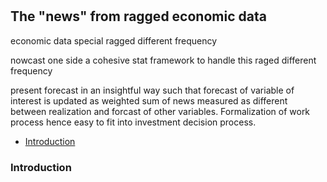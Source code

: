
#

## The "news" from ragged economic data

economic data special
ragged
different frequency

nowcast 
one side a cohesive stat framework to handle this raged different frequency

present forecast in an insightful way such that forecast of variable of interest is updated as weighted sum of news measured as different between realization and forcast of other variables. Formalization of work process hence easy to fit into investment decision process.



- [Introduction](#introduction)


### Introduction <a name="introduction"></a>

